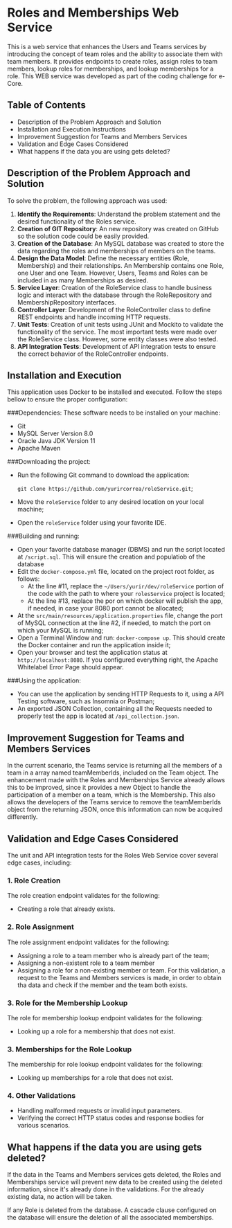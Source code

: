# Roles and Memberships Web Service

This is a web service that enhances the Users and Teams services by introducing the concept of team roles and the ability to associate them with team members. It provides endpoints to create roles, assign roles to team members, lookup roles for memberships, and lookup memberships for a role.
This WEB service was developed as part of the coding challenge for e-Core.

## Table of Contents

- Description of the Problem Approach and Solution
- Installation and Execution Instructions
- Improvement Suggestion for Teams and Members Services
- Validation and Edge Cases Considered
- What happens if the data you are using gets deleted?

## Description of the Problem Approach and Solution

To solve the problem, the following approach was used:

1. **Identify the Requirements**: Understand the problem statement and the desired functionality of the Roles service.
2. **Creation of GIT Repository**: An new repository was created on GitHub so the solution code could be easily provided.
3. **Creation of the Database**: An MySQL database was created to store the data regarding the roles and memberships of members on the teams.
4. **Design the Data Model**: Define the necessary entities (Role, Membership) and their relationships. An Membership contains one Role, one User and one Team. However, Users, Teams and Roles can be included in as many Memberships as desired.
5. **Service Layer**: Creation of the RoleService class to handle business logic and interact with the database through the RoleRepository and MembershipRepository interfaces.
6. **Controller Layer**: Development of the RoleController class to define REST endpoints and handle incoming HTTP requests.
7. **Unit Tests**: Creation of unit tests using JUnit and Mockito to validate the functionality of the service. The most important tests were made over the RoleService class. However, some entity classes were also tested.
8. **API Integration Tests**: Development of API integration tests to ensure the correct behavior of the RoleController endpoints.

## Installation and Execution

This application uses Docker to be installed and executed. Follow the steps bellow to ensure the proper configuration:

###Dependencies: 
These software needs to be installed on your machine:
- Git
- MySQL Server Version 8.0
- Oracle Java JDK Version 11
- Apache Maven

###Downloading the project:

- Run the following Git command to download the application:

    ``git clone https://github.com/yurircorrea/roleService.git``;

- Move the ``roleService`` folder to any desired location on your local machine;
- Open the ``roleService`` folder using your favorite IDE.

###Building and running:

- Open your favorite database manager (DBMS) and run the script located at ``/script.sql``. This will ensure the creation and populatiob of the database
- Edit the ``docker-compose.yml`` file, located on the project root folder, as follows:
  - At the line #11, replace the ``~/Users/yurir/dev/roleService`` portion of the code with the path to where your ``rolesService`` project is located;
  - At the line #13, replace the por on which docker will publish the app, if needed, in case your 8080 port cannot be allocated;
- At the ``src/main/resources/application.properties`` file, change the port of MySQL connection at the line #2, if needed, to match the port on which your MySQL is running;
- Open a Terminal Window and run: ``docker-compose up``. This should create the Docker container and run the application inside it;
- Open your browser and test the application status at ``http://localhost:8080``. If you configured everything right, the Apache Whitelabel Error Page should appear.

###Using the application:
- You can use the application by sending HTTP Requests to it, using a API Testing software, such as Insomnia or Postman;
- An exported JSON Collection, containing all the Requests needed to properly test the app is located at ``/api_collection.json``.

## Improvement Suggestion for Teams and Members Services

In the current scenario, the Teams service is returning all the members of a team in a array named teamMemberIds, included on the Team object.
The enhancement made with the Roles and Memberships Service already allows this to be improved, since it provides a new Object to handle the participation of a member on a team, which is the Membership.
This also allows the developers of the Teams service to remove the teamMemberIds object from the returning JSON, once this information can now be acquired differently.

## Validation and Edge Cases Considered

The unit and API integration tests for the Roles Web Service cover several edge cases, including:

### 1. Role Creation
The role creation endpoint validates for the following:
- Creating a role that already exists.

### 2. Role Assignment
The role assignment endpoint validates for the following:
- Assigning a role to a team member who is already part of the team;
- Assigning a non-existent role to a team member
- Assigning a role for a non-existing member or team. For this validation, a request to the Teams and Members services is made, in order to obtain tha data and check if the member and the team both exists.

### 3. Role for the Membership Lookup
The role for membership lookup endpoint validates for the following:
- Looking up a role for a membership that does not exist.

### 3. Memberships for the Role Lookup
The membership for role lookup endpoint validates for the following:
- Looking up memberships for a role that does not exist.

### 4. Other Validations
- Handling malformed requests or invalid input parameters. 
- Verifying the correct HTTP status codes and response bodies for various scenarios.

## What happens if the data you are using gets deleted?
If the data in the Teams and Members services gets deleted, the Roles and Memberships service will prevent new data to be created using the deleted information, since it's already done in the validations.
For the already existing data, no action will be taken.

If any Role is deleted from the database. A cascade clause configured on the database will ensure the deletion of all the associated memberships.